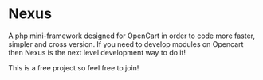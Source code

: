# Nexus
A php mini-framework designed for OpenCart in order to code more faster, simpler and cross version.
If you need to develop modules on Opencart then Nexus is the next level development way to do it!

This is a free project so feel free to join!
